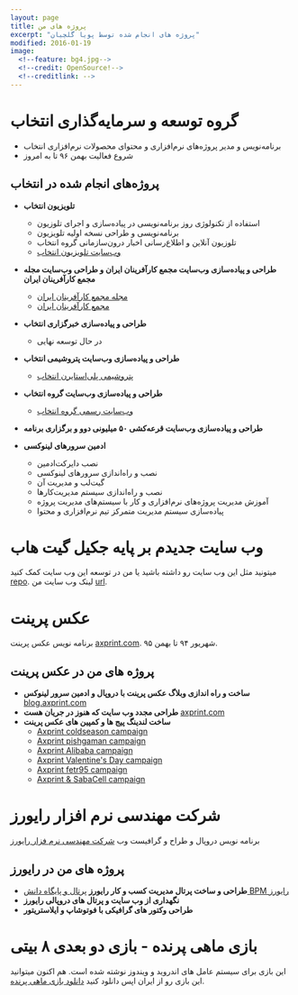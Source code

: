 ```yaml
---
layout: page
title: پروژه های من
excerpt: "پروژه های انجام شده توسط پویا گلچیان"
modified: 2016-01-19
image:
  <!--feature: bg4.jpg-->
  <!--credit: OpenSource!-->
  <!--creditlink: -->
---
```

# گروه توسعه و سرمایه‌گذاری انتخاب 
  - برنامه‌نویس و مدیر‌ پروژه‌های نرم‌افزاری و محتوای محصولات نرم‌افزاری انتخاب
  - شروع فعالیت بهمن ۹۶ تا به امروز

## پروژه‌های انجام شده در انتخاب

* **تلویزیون‌ انتخاب**

  - استفاده از تکنولوژی روز برنامه‌نویسی در‍ پیاده‌سازی و اجرای تلوزیون
  - برنامه‌نویسی و طراحی نسخه اولیه تلویزیون
  - تلوزیون آنلاین و اطلاع‌رسانی اخبار درون‌سازمانی گروه انتخاب
  - [وب‌سایت تلویزیون انتخاب](http://tv.entekhab.capital)
  
* **طراحی و پیاده‌سازی وب‌سایت مجمع کار‌آفرینان ایران و طراحی وب‌سایت مجله مجمع کار‌آفرینان ایران**

  - [مجله مجمع‌ کارآفرینان ایران](http://www.iranef.org/mag)
  - [مجمع‌ کارآفرینان ایران](http://www.iranef.org)

* **طراحی و پیاده‌سازی خبر‌گزاری انتخاب**
  - در حال توسعه نهایی

  
* **طراحی و پیاده‌سازی وب‌سایت پتروشیمی انتخاب**

  - [پتروشیمی پلی‌استایرن انتخاب](http://snowaeps.com)

* **طراحی و پیاده‌سازی وب‌سایت گروه انتخاب**

  - [وب‌سایت رسمی‌ گروه انتخاب](http://www.entekhabgroup.ir)


* **طراحی و پیاده‌سازی وب‌سایت قرعه‌کشی ۵۰ میلیونی دوو و برگزاری برنامه**


* **ادمین سرور‌های لینوکسی**

  - نصب دایرکت‌ادمین
  - نصب و راه‌اندازی سرور‌های لینوکسی
  - گیت‌لب و مدیریت آن
  - نصب و راه‌اندازی سیستم مدیریت‌کار‌ها
  - آموزش مدیریت پروژه‌های نرم‌افزاری و کار با سیستم‌های مدیریت پروژه
  - پیاده‌سازی سیستم مدیریت متمرکز تیم نرم‌‌افزاری و محتوا










# وب سایت جدیدم  بر پایه جکیل گیت هاب
میتونید مثل این وب سایت رو داشته باشید یا من در توسعه این وب سایت کمک کنید [repo](https://github.com/pooya-golchian/pooya-golchian.github.io).
لینک وب سایت من [url](http://pooyagolchian.ir).

# عکس پرینت
برنامه نویس عکس پرینت [axprint.com](http://axprint.com). شهریور ۹۴ تا بهمن ۹۵.

## پروژه های من در عکس پرینت
* **ساخت و راه اندازی وبلاگ عکس پرینت با دروپال و ادمین سرور لینوکس** [blog.axprint.com](http://blog.axprint.com)
* **طراحی مجدد وب سایت که هنوز در جریان هست** [axprint.com](http://axprint.com)
* **ساخت لندینگ پیج ها و کمپین های عکس پرینت**
    - [Axprint coldseason campaign](http://axprint.com/landing/coldseason)
    - [Axprint pishgaman campaign](http://axprint.com/landing/pishgaman)
    - [Axprint Alibaba campaign](http://axprint.com/landing/alibaba)  
    - [Axprint Valentine's Day campaign](http://axprint.com/landing/loveday94)  
    - [Axprint fetr95 campaign](http://www.axprint.com/landing/fetr95/)
    - [Axprint & SabaCell campaign](http://www.axprint.com/landing/sabacell/)

# شرکت مهندسی نرم افزار رایورز
برنامه نویس دروپال و طراح و گرافیست وب [شرکت مهندسی نرم فزار رایورز](http://rayvarz.com)


## پروژه های من در رایورز
* **طراحی و ساخت پرتال مدیریت کسب و کار رایورز** [پرتال و پایگاه دانش BPM رایورز](http://bpms.rayvarz.com)
* **نگهداری از وب سایت و پرتال های دروپالی رایورز**
* **طراحی وکتور های گرافیکی با فوتوشاپ و ایلاستریتور**


# بازی ماهی پرنده - بازی دو بعدی ۸ بیتی
این بازی برای سیستم عامل های اندروید و ویندوز نوشته شده است. هم اکنون میتوانید این بازی رو از ایران اپس  دانلود کنید [دانلود بازی ماهی پرنده](http://iranapps.ir/app/com.pooya.FlyFish).
